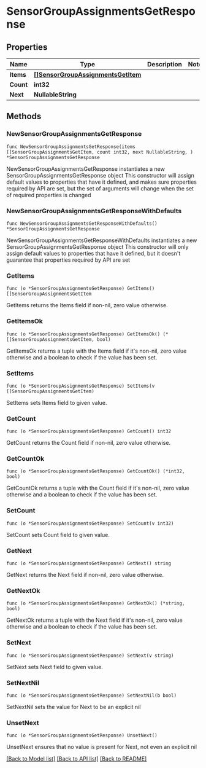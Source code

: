 # SensorGroupAssignmentsGetResponse

## Properties

Name | Type | Description | Notes
------------ | ------------- | ------------- | -------------
**Items** | [**[]SensorGroupAssignmentsGetItem**](SensorGroupAssignmentsGetItem.md) |  | 
**Count** | **int32** |  | 
**Next** | **NullableString** |  | 

## Methods

### NewSensorGroupAssignmentsGetResponse

`func NewSensorGroupAssignmentsGetResponse(items []SensorGroupAssignmentsGetItem, count int32, next NullableString, ) *SensorGroupAssignmentsGetResponse`

NewSensorGroupAssignmentsGetResponse instantiates a new SensorGroupAssignmentsGetResponse object
This constructor will assign default values to properties that have it defined,
and makes sure properties required by API are set, but the set of arguments
will change when the set of required properties is changed

### NewSensorGroupAssignmentsGetResponseWithDefaults

`func NewSensorGroupAssignmentsGetResponseWithDefaults() *SensorGroupAssignmentsGetResponse`

NewSensorGroupAssignmentsGetResponseWithDefaults instantiates a new SensorGroupAssignmentsGetResponse object
This constructor will only assign default values to properties that have it defined,
but it doesn't guarantee that properties required by API are set

### GetItems

`func (o *SensorGroupAssignmentsGetResponse) GetItems() []SensorGroupAssignmentsGetItem`

GetItems returns the Items field if non-nil, zero value otherwise.

### GetItemsOk

`func (o *SensorGroupAssignmentsGetResponse) GetItemsOk() (*[]SensorGroupAssignmentsGetItem, bool)`

GetItemsOk returns a tuple with the Items field if it's non-nil, zero value otherwise
and a boolean to check if the value has been set.

### SetItems

`func (o *SensorGroupAssignmentsGetResponse) SetItems(v []SensorGroupAssignmentsGetItem)`

SetItems sets Items field to given value.


### GetCount

`func (o *SensorGroupAssignmentsGetResponse) GetCount() int32`

GetCount returns the Count field if non-nil, zero value otherwise.

### GetCountOk

`func (o *SensorGroupAssignmentsGetResponse) GetCountOk() (*int32, bool)`

GetCountOk returns a tuple with the Count field if it's non-nil, zero value otherwise
and a boolean to check if the value has been set.

### SetCount

`func (o *SensorGroupAssignmentsGetResponse) SetCount(v int32)`

SetCount sets Count field to given value.


### GetNext

`func (o *SensorGroupAssignmentsGetResponse) GetNext() string`

GetNext returns the Next field if non-nil, zero value otherwise.

### GetNextOk

`func (o *SensorGroupAssignmentsGetResponse) GetNextOk() (*string, bool)`

GetNextOk returns a tuple with the Next field if it's non-nil, zero value otherwise
and a boolean to check if the value has been set.

### SetNext

`func (o *SensorGroupAssignmentsGetResponse) SetNext(v string)`

SetNext sets Next field to given value.


### SetNextNil

`func (o *SensorGroupAssignmentsGetResponse) SetNextNil(b bool)`

 SetNextNil sets the value for Next to be an explicit nil

### UnsetNext
`func (o *SensorGroupAssignmentsGetResponse) UnsetNext()`

UnsetNext ensures that no value is present for Next, not even an explicit nil

[[Back to Model list]](../README.md#documentation-for-models) [[Back to API list]](../README.md#documentation-for-api-endpoints) [[Back to README]](../README.md)


